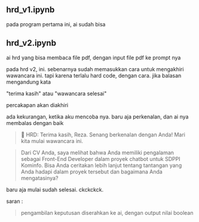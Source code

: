 
## hrd_v1.ipynb

pada program pertama ini, ai sudah bisa 

## hrd_v2.ipynb

ai hrd yang bisa membaca file pdf, dengan input file pdf ke prompt nya

pada hrd v2, ini. sebenarnya sudah memasukkan cara untuk mengakhiri wawancara ini. 
tapi karena terlalu hard code, dengan cara. jika balasan mengandung kata 

"terima kasih" atau "wawancara selesai"

percakapan akan diakhiri

ada kekurangan, ketika aku mencoba nya. baru aja perkenalan, dan ai nya membalas dengan baik

> 🤖 HRD: Terima kasih, Reza. Senang berkenalan dengan Anda! Mari kita mulai wawancara ini.

> Dari CV Anda, saya melihat bahwa Anda memiliki pengalaman sebagai Front-End Developer dalam proyek chatbot untuk SDPPI Kominfo. Bisa Anda ceritakan lebih lanjut tentang tantangan yang Anda hadapi dalam proyek tersebut dan bagaimana Anda mengatasinya?

baru aja mulai sudah selesai. ckckckck. 

saran : 
> pengambilan keputusan diserahkan ke ai, dengan output nilai boolean